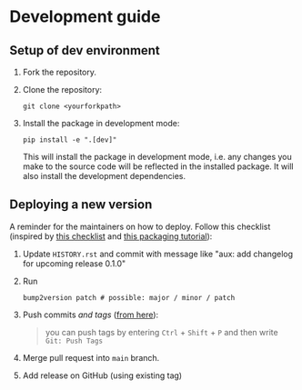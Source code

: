 
# Development guide

## Setup of dev environment

1. Fork the repository.

2. Clone the repository:
    ```
    git clone <yourforkpath>
    ```

3. Install the package in development mode:
    ```
    pip install -e ".[dev]"
    ```

    This will install the package in development mode, i.e. any changes you make to the source code will be reflected in the installed package. It will also install the development dependencies.

## Deploying a new version

A reminder for the maintainers on how to deploy. Follow this checklist (inspired by [this checklist](https://gist.github.com/audreyfeldroy/5990987) and [this packaging tutorial](https://packaging.python.org/en/latest/tutorials/packaging-projects/)):

1. Update `HISTORY.rst` and commit with message like "aux: add changelog for upcoming release 0.1.0"
2. Run

    ```
    bump2version patch # possible: major / minor / patch
    ```

3. Push commits *and tags* ([from here](https://stackoverflow.com/a/66086007)):
    > you can push tags by entering `Ctrl` + `Shift` + `P` and then write `Git: Push Tags`

4. Merge pull request into ``main`` branch.
5. Add release on GitHub (using existing tag)